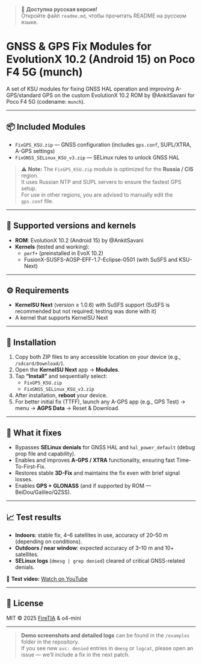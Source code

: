 > 📘 **Доступна русская версия!**  
> Откройте файл `readme.md`, чтобы прочитать README на русском языке.

# GNSS & GPS Fix Modules for EvolutionX 10.2 (Android 15) on Poco F4 5G (munch)

A set of KSU modules for fixing GNSS HAL operation and improving A-GPS/standard GPS on the custom EvolutionX 10.2 ROM by @AnkitSavani for Poco F4 5G (codename: `munch`).

---

## 📦 Included Modules

- `FixGPS_KSU.zip` — GNSS configuration (includes `gps.conf`, SUPL/XTRA, A-GPS settings)
- `FixGNSS_SELinux_KSU_v3.zip` — SELinux rules to unlock GNSS HAL

> ⚠️ **Note:** The `FixGPS_KSU.zip` module is optimized for the **Russia / CIS** region.  
> It uses Russian NTP and SUPL servers to ensure the fastest GPS setup.  
> For use in other regions, you are advised to manually edit the `gps.conf` file.

---

## 📱 Supported versions and kernels

- **ROM**: EvolutionX 10.2 (Android 15) by @AnkitSavani  
- **Kernels** (tested and working):  
  - `perf+` (preinstalled in EvoX 10.2)  
  - FusionX-SUSFS-AOSP-EFF-1.7-Eclipse-0501 (with SuSFS and KSU-Next)  

---

## ⚙️ Requirements

- **KernelSU Next** (version ≥ 1.0.6) with SuSFS support (SuSFS is recommended but not required; testing was done with it)  
- A kernel that supports KernelSU Next  

---

## 🔧 Installation

1. Copy both ZIP files to any accessible location on your device (e.g., `/sdcard/Download/`).  
2. Open the **KernelSU Next** app → **Modules**.  
3. Tap **“Install”** and sequentially select:  
   - `FixGPS_KSU.zip`  
   - `FixGNSS_SELinux_KSU_v3.zip`  
4. After installation, **reboot** your device.  
5. For better initial fix (TTFF), launch any A-GPS app (e.g., GPS Test) → menu → **AGPS Data** → Reset & Download.  

---

## 🚀 What it fixes

- Bypasses **SELinux denials** for GNSS HAL and `hal_power_default` (debug prop file and capability).  
- Enables and improves **A-GPS / XTRA** functionality, ensuring fast Time-To-First-Fix.  
- Restores stable **3D-Fix** and maintains the fix even with brief signal losses.  
- Enables **GPS + GLONASS** (and if supported by ROM — BeiDou/Galileo/QZSS).  

---

## 📈 Test results

- **Indoors**: stable fix, 4–6 satellites in use, accuracy of 20–50 m (depending on conditions).  
- **Outdoors / near window**: expected accuracy of 3–10 m and 10+ satellites.  
- **SELinux logs** (`dmesg | grep denied`) cleared of critical GNSS-related denials.  

🎥 **Test video:** [Watch on YouTube](https://youtu.be/F7PhC6nSPhc)

---

## 📝 License

MIT © 2025 [FireTIA](https://github.com/FireTIA) & o4-mini  

---

> **Demo screenshots and detailed logs** can be found in the `/examples` folder in the repository.  
> If you see new `avc: denied` entries in `dmesg` or `logcat`, please open an issue — we’ll include a fix in the next patch.
